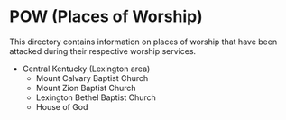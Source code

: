 # POW (Places of Worship)
This directory contains information on places of worship that have been attacked during their respective worship services.

* Central Kentucky (Lexington area)
    - Mount Calvary Baptist Church 
    - Mount Zion Baptist Church
    - Lexington Bethel Baptist Church
    - House of God
